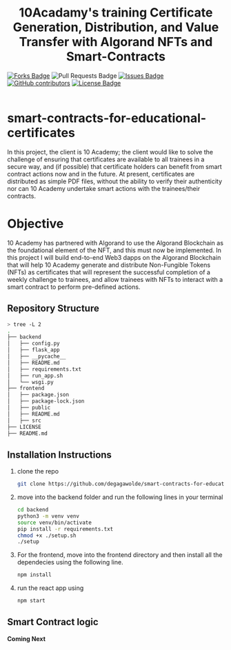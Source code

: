 
<h1 align="center">10Acadamy's training Certificate Generation, Distribution, and Value Transfer with Algorand NFTs and Smart-Contracts</h1>
<div>
<a href="https://github.com/degagawolde/smart-contracts-for-educational-certificates"><img src="https://img.shields.io/github/forks/degagawolde/smart-contracts-for-educational-certificates" alt="Forks Badge"/></a>
<a "https://github.com/degagawolde/smart-contracts-for-educational-certificates/pulls"><img src="https://img.shields.io/github/issues-pr/degagawolde/smart-contracts-for-educational-certificates" alt="Pull Requests Badge"/></a>
<a href="https://github.com/degagawolde/smart-contracts-for-educational-certificates/issues"><img src="https://img.shields.io/github/issues/degagawolde/smart-contracts-for-educational-certificates" alt="Issues Badge"/></a>
<a href="https://github.com/degagawolde/smart-contracts-for-educational-certificates/graphs/contributors"><img alt="GitHub contributors" src="https://img.shields.io/github/contributors/degagawolde/smart-contracts-for-educational-certificates?color=2b9348"></a>
<a href="https://github.com/degagawolde/smart-contracts-for-educational-certificates/blob/main/LICENCE"><img src="https://img.shields.io/github/license/degagawolde/smart-contracts-for-educational-certificates?color=2b9348" alt="License Badge"/></a>
</div>
</br>

# smart-contracts-for-educational-certificates
In this project, the client is 10 Academy; the client would like to solve the challenge of ensuring that certificates are available to all trainees in a secure way, and (if possible) that certificate holders can benefit from smart contract actions now and in the future.  At present, certificates are distributed as simple PDF files, without the ability to verify their authenticity nor can 10 Academy undertake smart actions with the trainees/their contracts.

# Objective
10 Academy has partnered with Algorand to use the Algorand Blockchain as the foundational element of the NFT, and this must now be implemented.  In this project I will build end-to-end Web3 dapps on the Algorand Blockchain that will help 10 Academy generate and distribute Non-Fungible Tokens (NFTs) as certificates that will represent the successful completion of a weekly challenge to trainees, and allow trainees with NFTs to interact with a smart contract to perform pre-defined actions.  



## Repository Structure
```bash
> tree -L 2
.
├── backend
│   ├── config.py
│   ├── flask_app
│   ├── __pycache__
│   ├── README.md
│   ├── requirements.txt
│   ├── run_app.sh
│   └── wsgi.py
├── frontend
│   ├── package.json
│   ├── package-lock.json
│   ├── public
│   ├── README.md
│   ├── src
├── LICENSE
├── README.md
```

## Installation Instructions

1. clone the repo
   ```bash
   git clone https://github.com/degagawolde/smart-contracts-for-educational-certificates.git
   ```
2. move into the backend folder and run the following lines in your terminal
   ```bash
   cd backend
   python3 -m venv venv
   source venv/bin/activate
   pip install -r requirements.txt
   chmod +x ./setup.sh
   ./setup
   ```
3. For the frontend, move into the frontend directory and then install all the dependecies using the following line.
    ```bash
    npm install
    ```
4. run the react app using
    ```bash
    npm start
    ```

## Smart Contract logic

**Coming Next**
